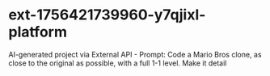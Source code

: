 # ext-1756421739960-y7qjixl-platform
AI-generated project via External API - Prompt: Code a Mario Bros clone, as close to the original as possible, with a full 1-1 level. Make it detail

